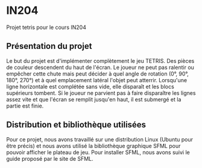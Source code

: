 # IN204
Projet tetris pour le cours IN204

## Présentation du projet
Le but du projet est d'implémenter complètement le jeu TETRIS. Des pièces de couleur descendent du haut de l'écran. Le joueur ne peut pas ralentir ou empêcher cette chute mais peut décider à quel angle de rotation (0°, 90°, 180°, 270°) et à quel emplacement latéral l'objet peut atterrir. Lorsqu'une ligne horizontale est complétée sans vide, elle disparaît et les blocs supérieurs tombent. Si le joueur ne parvient pas à faire disparaître les lignes assez vite et que l'écran se remplit jusqu'en haut, il est submergé et la partie est finie.

## Distribution et bibliothèque utilisées
Pour ce projet, nous avons travaillé sur une distribution Linux (Ubuntu pour être précis) et nous avons utilisé la bibliothèque graphique SFML pour pouvoir afficher le plateau de jeu. Pour installer SFML, nous avons suivi le guide proposé par le site de SFML.
